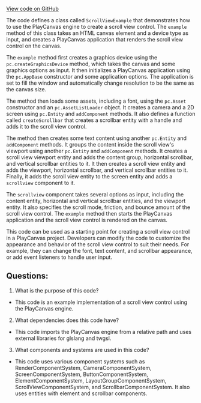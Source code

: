 [View code on GitHub](https://github.com/playcanvas/engine/examples/src/examples/user-interface/scroll-view.tsx)

The code defines a class called `ScrollViewExample` that demonstrates how to use the PlayCanvas engine to create a scroll view control. The `example` method of this class takes an HTML canvas element and a device type as input, and creates a PlayCanvas application that renders the scroll view control on the canvas.

The `example` method first creates a graphics device using the `pc.createGraphicsDevice` method, which takes the canvas and some graphics options as input. It then initializes a PlayCanvas application using the `pc.AppBase` constructor and some application options. The application is set to fill the window and automatically change resolution to be the same as the canvas size.

The method then loads some assets, including a font, using the `pc.Asset` constructor and an `pc.AssetListLoader` object. It creates a camera and a 2D screen using `pc.Entity` and `addComponent` methods. It also defines a function called `createScrollbar` that creates a scrollbar entity with a handle and adds it to the scroll view control.

The method then creates some text content using another `pc.Entity` and `addComponent` methods. It groups the content inside the scroll view's viewport using another `pc.Entity` and `addComponent` methods. It creates a scroll view viewport entity and adds the content group, horizontal scrollbar, and vertical scrollbar entities to it. It then creates a scroll view entity and adds the viewport, horizontal scrollbar, and vertical scrollbar entities to it. Finally, it adds the scroll view entity to the screen entity and adds a `scrollview` component to it.

The `scrollview` component takes several options as input, including the content entity, horizontal and vertical scrollbar entities, and the viewport entity. It also specifies the scroll mode, friction, and bounce amount of the scroll view control. The `example` method then starts the PlayCanvas application and the scroll view control is rendered on the canvas.

This code can be used as a starting point for creating a scroll view control in a PlayCanvas project. Developers can modify the code to customize the appearance and behavior of the scroll view control to suit their needs. For example, they can change the font, text content, and scrollbar appearance, or add event listeners to handle user input.
## Questions: 
 1. What is the purpose of this code?
- This code is an example implementation of a scroll view control using the PlayCanvas engine.

2. What dependencies does this code have?
- This code imports the PlayCanvas engine from a relative path and uses external libraries for glslang and twgsl.

3. What components and systems are used in this code?
- This code uses various component systems such as RenderComponentSystem, CameraComponentSystem, ScreenComponentSystem, ButtonComponentSystem, ElementComponentSystem, LayoutGroupComponentSystem, ScrollViewComponentSystem, and ScrollbarComponentSystem. It also uses entities with element and scrollbar components.